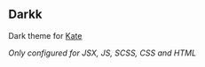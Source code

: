 ## Darkk

Dark theme for [Kate](https://kate-editor.org/)

*Only configured for JSX, JS, SCSS, CSS and HTML*
